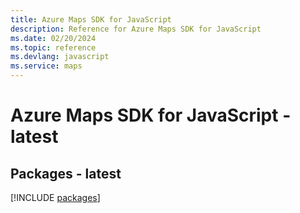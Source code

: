 ```yaml
---
title: Azure Maps SDK for JavaScript
description: Reference for Azure Maps SDK for JavaScript
ms.date: 02/20/2024
ms.topic: reference
ms.devlang: javascript
ms.service: maps
---
```

# Azure Maps SDK for JavaScript - latest
## Packages - latest
[!INCLUDE [packages](maps-index.md)]